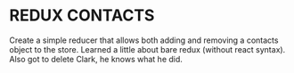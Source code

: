 REDUX CONTACTS
=====================================

Create a simple reducer that allows both adding and removing a contacts object to the store. Learned a little about bare redux (without react syntax). Also got to delete Clark, he knows what he did.